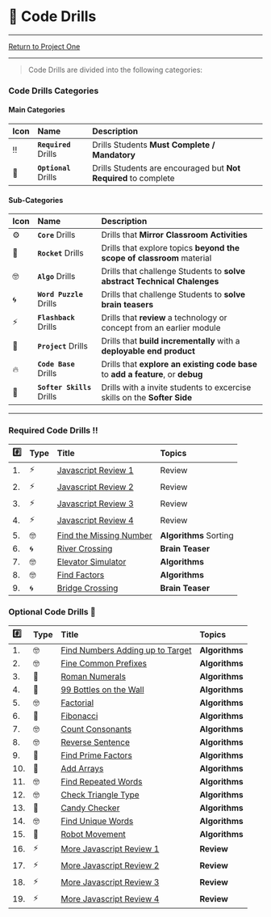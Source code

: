 # :dart: Code Drills

<hr> 

[Return to Project One](../../../README.md#project-one)

<hr>

> Code Drills are divided into the following categories: 

### Code Drills Categories

#### **Main Categories**

| Icon | Name | Description |
|:--|:--|:--|
| :bangbang:  | **`Required`** Drills  | Drills Students **Must Complete / Mandatory** |
| :diamond_shape_with_a_dot_inside:  | **`Optional`** Drills  | Drills Students are encouraged but **Not Required** to complete |

#### **Sub-Categories**

| Icon | Name | Description |
|:--|:--|:--|
| :gear:  | **`Core`** Drills  | Drills that **Mirror Classroom Activities**|
| :rocket:  | **`Rocket`** Drills  | Drills that explore topics **beyond the scope of classroom** material  |
| :nerd_face: | **`Algo`** Drills  | Drills that challenge Students to **solve abstract Technical Chalenges** |
| :cyclone: | **`Word Puzzle`** Drills  | Drills that challenge Students to **solve brain teasers**  |
|  :zap: | **`Flashback`** Drills  | Drills that **review** a technology or concept from an earlier module  |
| :triangular_flag_on_post: | **`Project`** Drills  | Drills that **build incrementally** with a **deployable end product** |
| :fire:  | **`Code Base`** Drills  | Drills that **explore an existing code base** to **add a feature**, or **debug** |
| :radio_button: | **`Softer Skills`** Drills  | Drills with a invite students to excercise skills on the **Softer Side** |

<hr> 

### Required Code Drills :bangbang:
| :hash: | Type | Title | Topics|
| :-- | :-- | :-- |:-- |
| 1. | :zap: | [Javascript Review 1](./00-required-code-drills/01-flash-js-review-1) | Review
| 2. | :zap: | [Javascript Review 2](./00-required-code-drills/02-flash-js-review-2) | Review
| 3. | :zap: | [Javascript Review 3](./00-required-code-drills/03-flash-js-review-3) | Review
| 4. | :zap: | [Javascript Review 4](./00-required-code-drills/04-flash-js-review-4) | Review
| 5. | :nerd_face: | [Find the Missing Number](./00-required-code-drills/05-algo-missing-number) | **Algorithms** Sorting
| 6. | :cyclone: | [River Crossing](./00-required-code-drills/06-brain-river-crossing) | **Brain Teaser**
| 7. | :nerd_face: | [Elevator Simulator](./00-required-code-drills/07-algo-elevator) | **Algorithms**
| 8. | :nerd_face: | [Find Factors](./08-algo-factors) | **Algorithms**
| 9. | :cyclone: | [Bridge Crossing](./00-required-code-drills/09-brain-bridge-crossing) | **Brain Teaser**




###  Optional Code Drills :diamond_shape_with_a_dot_inside:

| :hash: | Type | Title | Topics|
| :-- | :-- | :-- |:-- |
| 1. | :nerd_face: | [Find Numbers Adding up to Target](./01-optional-code-drills/01-algo-array-sums) | **Algorithms**
| 2. | :nerd_face: | [Fine Common Prefixes](./01-optional-code-drills/02-algo-common-chars) | **Algorithms**
| 3. | :rocket: | [Roman Numerals](./01-optional-code-drills/03-rock-roman-numerals) | **Algorithms**
| 4. | :triangular_flag_on_post: | [99 Bottles on the Wall](./01-optional-code-drills/04-proj-99-bottles) | **Algorithms**
| 5. | :nerd_face: | [Factorial](./01-optional-code-drills/05-algo-factorial) | **Algorithms**
| 6. | :rocket: | [Fibonacci](./01-optional-code-drills/06-rock-fibonacci) | **Algorithms**
| 7. | :nerd_face: | [Count Consonants](./01-optional-code-drill/07-algo-count-consonants) | **Algorithms**
| 8. | :nerd_face: | [Reverse Sentence](./01-optional-code-drill/08-algo-reversing-sentence) | **Algorithms**
| 9. | :rocket: | [Find Prime Factors](./01-optional-code-drill/09-rock-prime-factors) | **Algorithms**
| 10. | :rocket: | [Add Arrays](./01-optional-code-drill/10-rock-array-combining) | **Algorithms**
| 11. | :nerd_face: | [Find Repeated Words](./01-optional-code-drill/11-algo-repeated-strings) | **Algorithms**
| 12. | :nerd_face: | [Check Triangle Type](./01-optional-code-drill/12-algo-triangle-checker) | **Algorithms**
| 13. | :rocket: | [Candy Checker](./01-optional-code-drill/13-rock-string-comparison) | **Algorithms**
| 14. | :nerd_face: | [Find Unique Words](./01-optional-code-drill/14-algo-unique-words) | **Algorithms**
| 15. | :rocket: | [Robot Movement](./01-optional-code-drill/15-rock-robot-movement) | **Algorithms**
| 16. | :zap: | [More Javascript Review 1](./01-optional-code-drill/16-flash-js-review-5) | **Review**
| 17. | :zap: | [More Javascript Review 2](./01-optional-code-drill/17-flash-js-review-6) | **Review**
| 18. | :zap: | [More Javascript Review 3](./01-optional-code-drill/18-flash-js-review-7) | **Review**
| 19. | :zap: | [More Javascript Review 4](./01-optional-code-drill/19-flash-js-review-8) | **Review**